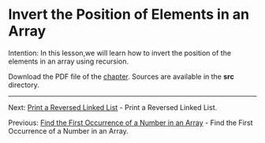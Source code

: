 # Invert the Position of Elements in an Array

Intention: In this lesson,we will learn how to invert the position of the elements in an array using recursion.

Download the PDF file of the [chapter](chapter_16.pdf). Sources are available in the <b>src</b> directory. 

<hr>

Next: [Print a Reversed Linked List](chapter_17.md "Print a Reversed Linked List") - Print a Reversed Linked List.

Previous: [Find the First Occurrence of a Number in an Array](chapter_15.md "Find the First Occurrence of a Number in an Array") - 
Find the First Occurrence of a Number in an Array.